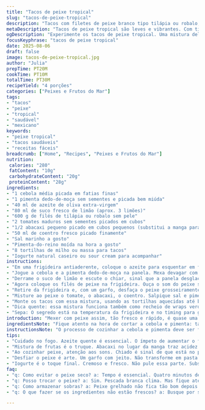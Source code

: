 ```yaml
---
title: "Tacos de peixe tropical"
slug: "tacos-de-peixe-tropical"
description: "Tacos com filetes de peixe branco tipo tilápia ou robalo, cozidos rapidamente com limão e pimenta, servidos numa mistura fresca de manga e abacaxi. Receita sem glúten, lactose, nozes ou ovos, ideal para quem busca algo leve, cítrico e com uma pegada levemente picante. Cozinha com atenção aos tempos e texturas para evitar peixe seco. Substituições fáceis, toque pessoal com coentro e toque doce da fruta, equilibrando ácido e quente com suavidade."
metaDescription: "Tacos de peixe tropical são leves e vibrantes. Com tilápia, abacaxi e limão, trazem frescor e um toque picante ao menu."
ogDescription: "Experimente os tacos de peixe tropical. Uma mistura deliciosa de tilápia e abacaxi. Ideal para um jantar leve e saboroso."
focusKeyphrase: "tacos de peixe tropical"
date: 2025-08-06
draft: false
image: tacos-de-peixe-tropical.jpg
author: "Julia"
prepTime: PT20M
cookTime: PT10M
totalTime: PT30M
recipeYield: "4 porções"
categories: ["Peixes e Frutos do Mar"]
tags:
- "tacos"
- "peixe"
- "tropical"
- "saudável"
- "mexicano"
keywords:
- "peixe tropical"
- "tacos saudáveis"
- "receitas fáceis"
breadcrumb: ["Home", "Recipes", "Peixes e Frutos do Mar"]
nutrition: 
 calories: "280"
 fatContent: "10g"
 carbohydrateContent: "20g"
 proteinContent: "28g"
ingredients:
- "1 cebola média picada em fatias finas"
- "1 pimenta dedo-de-moça sem sementes e picada bem miúda"
- "40 ml de azeite de oliva extra-virgem"
- "80 ml de suco fresco de limão (aprox. 3 limões)"
- "600 g de filés de tilápia ou robalo sem pele"
- "2 tomates maduros sem sementes picados em cubos"
- "1/2 abacaxi pequeno picado em cubos pequenos (substitui a manga para dar frescor)"
- "50 ml de coentro fresco picado finamente"
- "Sal marinho a gosto"
- "Pimenta-do-reino moída na hora a gosto"
- "8 tortilhas de milho ou massa para tacos"
- "Iogurte natural caseiro ou sour cream para acompanhar"
instructions:
- "Em uma frigideira antiaderente, coloque o azeite para esquentar em fogo médio, observe a fumaça leve começando a subir antes de adicionar os ingredientes — isso evita que queime a cebola rápida demais."
- "Jogue a cebola e a pimenta dedo-de-moça na panela. Mexa devagar com uma espátula, sentindo o aroma adocicado da cebola ficando translúcida, com bordas levemente douradas, cerca de 4 a 5 minutos. Esse ponto é crucial para não disparar amargor."
- "Derrame o suco de limão e escute o chiar, sinal que a panela desglaceia e captura todos os sabores da cebola, pimenta e azeite — mexa tudo para soltar resquícios grudados."
- "Agora coloque os filés de peixe na frigideira. Ouça o som do peixe selando, fica um chiado sutil. Cozinhe aproximadamente 4 minutos de um lado, vire com cuidado e cozinhando o outro lado mais uns 3 a 4 minutos. O peixe estará pronto quando a carne perder o brilho translúcido, começando a soltar lâminas ao toque da espátula, suculento mas firme — cuidado para não passar demais e deixar seco."
- "Retire da frigideira e, com um garfo, desfaça o peixe grosseiramente na tigela grande, para deixar pedaços que mantêm textura."
- "Misture ao peixe o tomate, o abacaxi, o coentro. Salpique sal e pimenta e prove o equilíbrio — se faltar acidez, adicione um pouco mais de limão ou umas gotas de vinagre branco; se seco, um fiozinho de azeite cru vai bem."
- "Monte os tacos com essa mistura, usando as tortilhas aquecidas até bem maleáveis para não quebrar. Finalize com uma colher generosa de iogurte nativo ou sour cream, que traz um contraponto cremoso e fresco."
- "Dica quente: essa mistura funciona também como recheio de wraps verdes para variar. E se quiser dar um toque crocante, umas nozes picadas (se não estiver evitando) ou castanhas do pará raladas combinam demais."
- "Sepa: O segredo está na temperatura da frigideira e no timing para garantir suculência no peixe. Fique atento ao aroma cítrico e aos sons da comida cozinhando; eles contam muita coisa. Pronto para surpreender?"
introduction: "Mexer com peixe assim, tão fresco e rápido, é quase uma arte; a mão precisa ter ritmo, sabe? O truque nunca é deixar o peixe cozido demais, porque seca óbvio. Os tacos ganharam um twist tropical aqui, troquei a manga por abacaxi para dar aquele toque azedinho mais marcante, porque aprendi que a combinação de limão e abacaxi desperta mais os sabores do peixe. Também troquei o jalapeño pelo nosso dedo-de-moça, mais acessível e com aquele picante na medida, que não assusta. Os ingredientes são simples, sem leite, ovos, glúten, ótimo para quem tem essas restrições. E quem quiser garantir a cremosidade que o sour cream dá, pode substituir pelo nosso iogurte natural bem firme, caseiro ou comprado, só não vale deixar de lado."
ingredientsNote: "Fique atento na hora de cortar a cebola e pimenta: tamanho consistente evita pedaços muito grandes e picantes demais num taco que deve ser homogêneo. O suco de limão precisa ser fresco, não recomendo pronto para essa receita porque perde a vivacidade do sabor. O peixe deve estar com a pele removida para evitar aquela textura de borracha e cozinhar mais uniforme. Se não achar tilápia ou robalo, pode tentar pescada branca, observando a textura para não desmanchar. As tortilhas devem ser aquecidas antes para ficarem flexíveis, se estiverem secas quebram e dão trabalho. O abacaxi substitui bem a manga, traz um sabor mais ácido e menos doce, equilibrando o limão e o peixe. Coriandro fresco é essencial; seco não dá o mesmo efeito, não economize."
instructionsNote: "O processo de cozinhar a cebola e pimenta deve ser feito em fogo médio para não queimar, textura translúcida é o ponto correto antes de colocar o limão para desglacear — se colocar limão antes da cebola estar macia, fica áspero. O peixe vai cozinhar em poucos minutos, por isso fique de olho no visual: quando a carne estiver opaca e começando a soltar em pedaços, está na hora de tirar. Não fique fissurado no relógio; cada frigideira tem seu ritmo. O método de soltar o peixe com garfo em pedaços maiores ou menores ajusta a textura final, dê preferência por pedaços conservados para manter a suculência. A mistura com frutas e tomate deve ser feita só após tirar o peixe do fogo para não perder o frescor e textura dos ingredientes frescos. Tortilhas aquecidas em frigideira seca ou chapa, pela fumaça e som é possível perceber quando estão no ponto; aquecer muito ou deixar esfriar endurece e dificulta montar. Um toque de iogurte final equilibra e finaliza com frescor."
tips:
- "Cuidado no fogo. Azeite quente é essencial. O ímpeto de aumentar o fogo é tentador. Mas, cebola precisa grelhar devagar. Olhe a cor. Transparente é o ponto. Amargo não é bom para ninguém. Não passe o ponto."
- "Mistura de frutas é o truque. Abacaxi no lugar da manga traz acidez. Limão adiciona frescor. Coentro é crucial também. Não use seco. Fruta fresca realça sabores. Aprendi da maneira mais difícil, não economize."
- "Ao cozinhar peixe, atenção aos sons. Chiado é sinal de que está no ponto. Não se distraia. Tempo é key. Quatro minutos de um lado, vire. Mais três do outro lado. Observe a textura e a troca de cores."
- "Desfiar o peixe é arte. Um garfo com jeito. Não transforme em pasta. Pedacinhos são a chave. Mantém a suculência. Não tenha pressa aqui. Peixe seco é frustrante. Mantenha pedaços visíveis."
- "Iogurte é o toque final. Cremoso e fresco. Não pule essa parte. Substitutos funcionam, mas o efeito não é o mesmo. O sour cream vende bem, mas o iogurte caseiro combina mais. Talheres preparados para a mesa."
faq:
- "q: Como evitar o peixe seco? a: Tempo é essencial. Quatro minutos de um lado. Vire com cuidado. Três minutos do outro. Se parecer brilhante, pronto. Sinal de que não passou do ponto."
- "q: Posso trocar o peixe? a: Sim. Pescada branca clima. Mas fique atenta à textura. Tilápia e robalo são ótimas opções. Experimente, trazendo suas preferências."
- "q: Como armazenar sobras? a: Peixe grelhado não fica tão bom depois. Uma noite na geladeira é ok. Evite congelar. Se sobrou, coma no dia seguinte. Isso é sempre uma vitória."
- "q: O que fazer se os ingredientes não estão frescos? a: Busque por substituições. Tomate seco ou frutas de outra estação. O importante é manter a acidez. Um toque de limão pode ajudar na situação."

---
```

